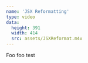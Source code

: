```yaml
---
name: 'JSX Reformatting'
type: video
data:
  height: 391
  width: 414
  src: assets/JSXReformat.m4v
---
```


Foo foo test
